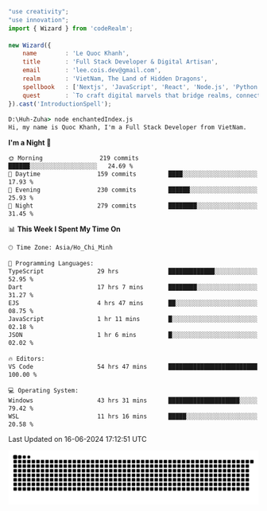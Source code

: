 <!--x axis divider-->

```js 
"use creativity";
"use innovation";
import { Wizard } from 'codeRealm';

new Wizard({
    name        : 'Le Quoc Khanh',
    title       : 'Full Stack Developer & Digital Artisan',
    email       : 'lee.cois.dev@gmail.com',
    realm       : 'VietNam, The Land of Hidden Dragons',
    spellbook   : ['Nextjs', 'JavaScript', 'React', 'Node.js', 'Python', 'Django', 'Cloud Services'],
    quest       : `To craft digital marvels that bridge realms, connect cultures, and bring imagination to life.`,
}).cast('IntroductionSpell');
```

```cmd
D:\Huh-Zuha> node enchantedIndex.js
Hi, my name is Quoc Khanh, I'm a Full Stack Developer from VietNam.
```
<!--START_SECTION:waka-->
**I'm a Night 🦉** 

```text
🌞 Morning                219 commits         ██████░░░░░░░░░░░░░░░░░░░   24.69 % 
🌆 Daytime                159 commits         ████░░░░░░░░░░░░░░░░░░░░░   17.93 % 
🌃 Evening                230 commits         ██████░░░░░░░░░░░░░░░░░░░   25.93 % 
🌙 Night                  279 commits         ████████░░░░░░░░░░░░░░░░░   31.45 % 
```


📊 **This Week I Spent My Time On** 

```text
🕑︎ Time Zone: Asia/Ho_Chi_Minh

💬 Programming Languages: 
TypeScript               29 hrs              █████████████░░░░░░░░░░░░   52.95 % 
Dart                     17 hrs 7 mins       ████████░░░░░░░░░░░░░░░░░   31.27 % 
EJS                      4 hrs 47 mins       ██░░░░░░░░░░░░░░░░░░░░░░░   08.75 % 
JavaScript               1 hr 11 mins        █░░░░░░░░░░░░░░░░░░░░░░░░   02.18 % 
JSON                     1 hr 6 mins         █░░░░░░░░░░░░░░░░░░░░░░░░   02.02 % 

🔥 Editors: 
VS Code                  54 hrs 47 mins      █████████████████████████   100.00 % 

💻 Operating System: 
Windows                  43 hrs 31 mins      ████████████████████░░░░░   79.42 % 
WSL                      11 hrs 16 mins      █████░░░░░░░░░░░░░░░░░░░░   20.58 % 
```


 Last Updated on 16-06-2024 17:12:51 UTC
<!--END_SECTION:waka-->
<picture>
  <source media="(prefers-color-scheme: dark)" srcset="https://raw.githubusercontent.com/leecois/leecois/output/github-contribution-grid-snake-dark.svg">
  <source media="(prefers-color-scheme: light)" srcset="https://raw.githubusercontent.com/leecois/leecois/output/github-contribution-grid-snake.svg">
  <img alt="github contribution grid snake animation" src="https://raw.githubusercontent.com/leecois/leecois/output/github-contribution-grid-snake.svg">
</picture>
